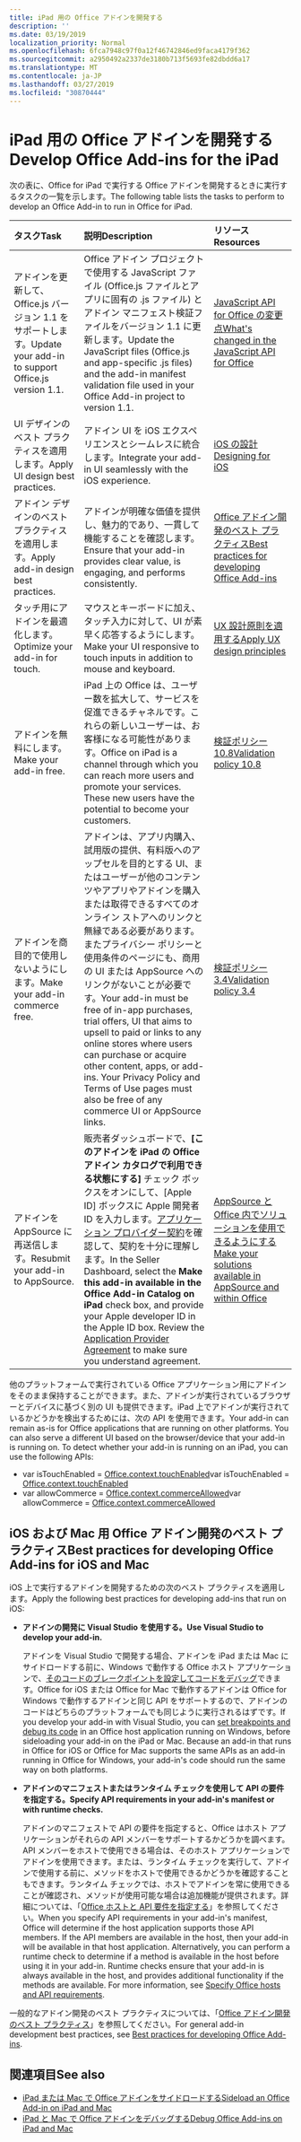 ```yaml
---
title: iPad 用の Office アドインを開発する
description: ''
ms.date: 03/19/2019
localization_priority: Normal
ms.openlocfilehash: 6fca7948c97f0a12f46742846ed9faca4179f362
ms.sourcegitcommit: a2950492a2337de3180b713f5693fe82dbdd6a17
ms.translationtype: MT
ms.contentlocale: ja-JP
ms.lasthandoff: 03/27/2019
ms.locfileid: "30870444"
---
```

# <a name="develop-office-add-ins-for-the-ipad"></a><span data-ttu-id="e4f96-102">iPad 用の Office アドインを開発する</span><span class="sxs-lookup"><span data-stu-id="e4f96-102">Develop Office Add-ins for the iPad</span></span>


<span data-ttu-id="e4f96-103">次の表に、Office for iPad で実行する Office アドインを開発するときに実行するタスクの一覧を示します。</span><span class="sxs-lookup"><span data-stu-id="e4f96-103">The following table lists the tasks to perform to develop an Office Add-in to run in Office for iPad.</span></span>


|<span data-ttu-id="e4f96-104">**タスク**</span><span class="sxs-lookup"><span data-stu-id="e4f96-104">**Task**</span></span>|<span data-ttu-id="e4f96-105">**説明**</span><span class="sxs-lookup"><span data-stu-id="e4f96-105">**Description**</span></span>|<span data-ttu-id="e4f96-106">**リソース**</span><span class="sxs-lookup"><span data-stu-id="e4f96-106">**Resources**</span></span>|
|:-----|:-----|:-----|
|<span data-ttu-id="e4f96-107">アドインを更新して、Office.js バージョン 1.1 をサポートします。</span><span class="sxs-lookup"><span data-stu-id="e4f96-107">Update your add-in to support Office.js version 1.1.</span></span>|<span data-ttu-id="e4f96-108">Office アドイン プロジェクトで使用する JavaScript ファイル (Office.js ファイルとアプリに固有の .js ファイル) とアドイン マニフェスト検証ファイルをバージョン 1.1 に更新します。</span><span class="sxs-lookup"><span data-stu-id="e4f96-108">Update the JavaScript files (Office.js and app-specific .js files) and the add-in manifest validation file used in your Office Add-in project to version 1.1.</span></span>|[<span data-ttu-id="e4f96-109">JavaScript API for Office の変更点</span><span class="sxs-lookup"><span data-stu-id="e4f96-109">What's changed in the JavaScript API for Office</span></span>](/office/dev/add-ins/reference/what's-changed-in-the-javascript-api-for-office)|
|<span data-ttu-id="e4f96-110">UI デザインのベスト プラクティスを適用します。</span><span class="sxs-lookup"><span data-stu-id="e4f96-110">Apply UI design best practices.</span></span>|<span data-ttu-id="e4f96-111">アドイン UI を iOS エクスペリエンスとシームレスに統合します。</span><span class="sxs-lookup"><span data-stu-id="e4f96-111">Integrate your add-in UI seamlessly with the iOS experience.</span></span>|[<span data-ttu-id="e4f96-112">iOS の設計</span><span class="sxs-lookup"><span data-stu-id="e4f96-112">Designing for iOS</span></span>](https://developer.apple.com/library/ios/documentation/UserExperience/Conceptual/MobileHIG/)|
|<span data-ttu-id="e4f96-113">アドイン デザインのベスト プラクティスを適用します。</span><span class="sxs-lookup"><span data-stu-id="e4f96-113">Apply add-in design best practices.</span></span>|<span data-ttu-id="e4f96-114">アドインが明確な価値を提供し、魅力的であり、一貫して機能することを確認します。</span><span class="sxs-lookup"><span data-stu-id="e4f96-114">Ensure that your add-in provides clear value, is engaging, and performs consistently.</span></span>|[<span data-ttu-id="e4f96-115">Office アドイン開発のベスト プラクティス</span><span class="sxs-lookup"><span data-stu-id="e4f96-115">Best practices for developing Office Add-ins</span></span>](../concepts/add-in-development-best-practices.md)|
|<span data-ttu-id="e4f96-116">タッチ用にアドインを最適化します。</span><span class="sxs-lookup"><span data-stu-id="e4f96-116">Optimize your add-in for touch.</span></span>|<span data-ttu-id="e4f96-117">マウスとキーボードに加え、タッチ入力に対して、UI が素早く応答するようにします。</span><span class="sxs-lookup"><span data-stu-id="e4f96-117">Make your UI responsive to touch inputs in addition to mouse and keyboard.</span></span>|[<span data-ttu-id="e4f96-118">UX 設計原則を適用する</span><span class="sxs-lookup"><span data-stu-id="e4f96-118">Apply UX design principles</span></span>](../concepts/add-in-development-best-practices.md#apply-ux-design-principles)|
|<span data-ttu-id="e4f96-119">アドインを無料にします。</span><span class="sxs-lookup"><span data-stu-id="e4f96-119">Make your add-in free.</span></span>|<span data-ttu-id="e4f96-p101">iPad 上の Office は、ユーザー数を拡大して、サービスを促進できるチャネルです。これらの新しいユーザーは、お客様になる可能性があります。</span><span class="sxs-lookup"><span data-stu-id="e4f96-p101">Office on iPad is a channel through which you can reach more users and promote your services. These new users have the potential to become your customers.</span></span>|[<span data-ttu-id="e4f96-122">検証ポリシー 10.8</span><span class="sxs-lookup"><span data-stu-id="e4f96-122">Validation policy 10.8</span></span>](/office/dev/store/validation-policies#10-apps-and-add-ins-utilize-supported-capabilities)|
|<span data-ttu-id="e4f96-123">アドインを商目的で使用しないようにします。</span><span class="sxs-lookup"><span data-stu-id="e4f96-123">Make your add-in commerce free.</span></span>|<span data-ttu-id="e4f96-124">アドインは、アプリ内購入、試用版の提供、有料版へのアップセルを目的とする UI、またはユーザーが他のコンテンツやアプリやアドインを購入または取得できるすべてのオンライン ストアへのリンクと無縁である必要があります。またプライバシー ポリシーと使用条件のページにも、商用の UI または AppSource へのリンクがないことが必要です。</span><span class="sxs-lookup"><span data-stu-id="e4f96-124">Your add-in must be free of in-app purchases, trial offers, UI that aims to upsell to paid or links to any online stores where users can purchase or acquire other content, apps, or add-ins. Your Privacy Policy and Terms of Use pages must also be free of any commerce UI or AppSource links.</span></span>|[<span data-ttu-id="e4f96-125">検証ポリシー 3.4</span><span class="sxs-lookup"><span data-stu-id="e4f96-125">Validation policy 3.4</span></span>](/office/dev/store/validation-policies#3-apps-and-add-ins-can-sell-additional-features-or-content-through-purchases-within-the-app-or-add-in)|
|<span data-ttu-id="e4f96-126">アドインを AppSource に再送信します。</span><span class="sxs-lookup"><span data-stu-id="e4f96-126">Resubmit your add-in to AppSource.</span></span>|<span data-ttu-id="e4f96-p102">販売者ダッシュボードで、**[このアドインを iPad の Office アドイン カタログで利用できる状態にする]** チェック ボックスをオンにして、[Apple ID] ボックスに Apple 開発者 ID を入力します。[アプリケーション プロバイダー契約](https://sellerdashboard.microsoft.com/Assets/Content/Agreements/en-US/Office_Store_Seller_Agreement_20120927.htm)を確認して、契約を十分に理解します。</span><span class="sxs-lookup"><span data-stu-id="e4f96-p102">In the Seller Dashboard, select the **Make this add-in available in the Office Add-in Catalog on iPad** check box, and provide your Apple developer ID in the Apple ID box. Review the [Application Provider Agreement](https://sellerdashboard.microsoft.com/Assets/Content/Agreements/en-US/Office_Store_Seller_Agreement_20120927.htm) to make sure you understand agreement.</span></span>|[<span data-ttu-id="e4f96-129">AppSource と Office 内でソリューションを使用できるようにする</span><span class="sxs-lookup"><span data-stu-id="e4f96-129">Make your solutions available in AppSource and within Office</span></span>](/office/dev/store/submit-to-the-office-store)|

<span data-ttu-id="e4f96-p103">他のプラットフォームで実行されている Office アプリケーション用にアドインをそのまま保持することができます。また、アドインが実行されているブラウザーとデバイスに基づく別の UI も提供できます。iPad 上でアドインが実行されているかどうかを検出するためには、次の API を使用できます。</span><span class="sxs-lookup"><span data-stu-id="e4f96-p103">Your add-in can remain as-is for Office applications that are running on other platforms. You can also serve a different UI based on the browser/device that your add-in is running on. To detect whether your add-in is running on an iPad, you can use the following APIs:</span></span>
- <span data-ttu-id="e4f96-133">var isTouchEnabled = [Office.context.touchEnabled](/javascript/api/office/office.context#touchenabled)</span><span class="sxs-lookup"><span data-stu-id="e4f96-133">var isTouchEnabled = [Office.context.touchEnabled](/javascript/api/office/office.context#touchenabled)</span></span>
- <span data-ttu-id="e4f96-134">var allowCommerce = [Office.context.commerceAllowed](/javascript/api/office/office.context#commerceallowed)</span><span class="sxs-lookup"><span data-stu-id="e4f96-134">var allowCommerce = [Office.context.commerceAllowed](/javascript/api/office/office.context#commerceallowed)</span></span>


## <a name="best-practices-for-developing-office-add-ins-for-ios-and-mac"></a><span data-ttu-id="e4f96-135">iOS および Mac 用 Office アドイン開発のベスト プラクティス</span><span class="sxs-lookup"><span data-stu-id="e4f96-135">Best practices for developing Office Add-ins for iOS and Mac</span></span>

<span data-ttu-id="e4f96-136">iOS 上で実行するアドインを開発するための次のベスト プラクティスを適用します。</span><span class="sxs-lookup"><span data-stu-id="e4f96-136">Apply the following best practices for developing add-ins that run on iOS:</span></span>


-  <span data-ttu-id="e4f96-137">**アドインの開発に Visual Studio を使用する。**</span><span class="sxs-lookup"><span data-stu-id="e4f96-137">**Use Visual Studio to develop your add-in.**</span></span>

    <span data-ttu-id="e4f96-p104">アドインを Visual Studio で開発する場合、アドインを iPad または Mac にサイドロードする前に、Windows で動作する Office ホスト アプリケーションで、[そのコードのブレークポイントを設定してコードをデバッグ](../develop/create-and-debug-office-add-ins-in-visual-studio.md)できます。Office for iOS または Office for Mac で動作するアドインは Office for Windows で動作するアドインと同じ API をサポートするので、アドインのコードはどちらのプラットフォームでも同じように実行されるはずです。</span><span class="sxs-lookup"><span data-stu-id="e4f96-p104">If you develop your add-in with Visual Studio, you can [set breakpoints and debug its code](../develop/create-and-debug-office-add-ins-in-visual-studio.md) in an Office host application running on Windows, before sideloading your add-in on the iPad or Mac. Because an add-in that runs in Office for iOS or Office for Mac supports the same APIs as an add-in running in Office for Windows, your add-in's code should run the same way on both platforms.</span></span>

-  <span data-ttu-id="e4f96-140">**アドインのマニフェストまたはランタイム チェックを使用して API の要件を指定する。**</span><span class="sxs-lookup"><span data-stu-id="e4f96-140">**Specify API requirements in your add-in's manifest or with runtime checks.**</span></span>

    <span data-ttu-id="e4f96-p105">アドインのマニフェストで API の要件を指定すると、Office はホスト アプリケーションがそれらの API メンバーをサポートするかどうかを調べます。API メンバーをホストで使用できる場合は、そのホスト アプリケーションでアドインを使用できます。または、ランタイム チェックを実行して、アドインで使用する前に、メソッドをホストで使用できるかどうかを確認することもできます。ランタイム チェックでは、ホストでアドインを常に使用できることが確認され、メソッドが使用可能な場合は追加機能が提供されます。詳細については、「[Office ホストと API 要件を指定する](specify-office-hosts-and-api-requirements.md)」を参照してください。</span><span class="sxs-lookup"><span data-stu-id="e4f96-p105">When you specify API requirements in your add-in's manifest, Office will determine if the host application supports those API members. If the API members are available in the host, then your add-in will be available in that host application. Alternatively, you can perform a runtime check to determine if a method is available in the host before using it in your add-in. Runtime checks ensure that your add-in is always available in the host, and provides additional functionality if the methods are available. For more information, see [Specify Office hosts and API requirements](specify-office-hosts-and-api-requirements.md).</span></span>

<span data-ttu-id="e4f96-146">一般的なアドイン開発のベスト プラクティスについては、「[Office アドイン開発のベスト プラクティス](../concepts/add-in-development-best-practices.md)」を参照してください。</span><span class="sxs-lookup"><span data-stu-id="e4f96-146">For general add-in development best practices, see [Best practices for developing Office Add-ins](../concepts/add-in-development-best-practices.md).</span></span>


## <a name="see-also"></a><span data-ttu-id="e4f96-147">関連項目</span><span class="sxs-lookup"><span data-stu-id="e4f96-147">See also</span></span>

- [<span data-ttu-id="e4f96-148">iPad または Mac で Office アドインをサイドロードする</span><span class="sxs-lookup"><span data-stu-id="e4f96-148">Sideload an Office Add-in on iPad and Mac</span></span>](../testing/sideload-an-office-add-in-on-ipad-and-mac.md)  
- [<span data-ttu-id="e4f96-149">iPad と Mac で Office アドインをデバッグする</span><span class="sxs-lookup"><span data-stu-id="e4f96-149">Debug Office Add-ins on iPad and Mac</span></span>](../testing/debug-office-add-ins-on-ipad-and-mac.md)
